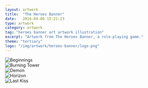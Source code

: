 ```yaml
---
layout: artwork
title:  "The Heroes Banner"
date:   2016-04-06 15:21:23
type: artwork
category: artwork
tag: "heroes banner art artwork illustration"
excerpt: "Artwork from The Heroes Banner, a role-playing game."
theme: "tertiary"
logo: "/img/artwork/heroes-banner/logo.png"
---
```

<div class="image-container">
	<div class="wrapper">
		<section class="artwork">
			<img src="/img/artwork/heroes-banner/beginnings.png" alt="Beginnings"/>		
		</section>
		<section class="artwork">
			<img src="/img/artwork/heroes-banner/burning-tower.png" alt="Burning Tower"/>		
		</section>
		<section class="artwork">
			<img src="/img/artwork/heroes-banner/demon.png" alt="Demon"/>		
		</section>
		<section class="artwork">
			<img src="/img/artwork/heroes-banner/horizon.png" alt="Horizon"/>		
		</section>
		<section class="artwork">
			<img src="/img/artwork/heroes-banner/last-kiss.png" alt="Last Kiss"/>		
		</section>
	</div>
</div>